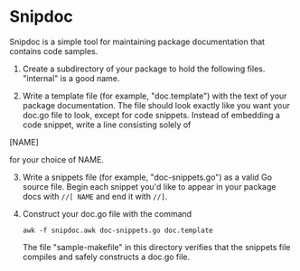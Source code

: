 # Snipdoc

Snipdoc is a simple tool for maintaining package documentation that contains
code samples.

1. Create a subdirectory of your package to hold the following files. "internal"
   is a good name.
   
2. Write a template file (for example, "doc.template") with the text of your package documentation. The file
should look exactly like you want your doc.go file to look, except for code
snippets. 
Instead of embedding a code snippet, write a line consisting solely of

  [NAME]
  
  for your choice of NAME.

3. Write a snippets file (for example, "doc-snippets.go") as a valid Go source
   file. Begin each snippet you'd like to appear in your package docs with
   `//[ NAME` and end it with `//]`.
   
4. Construct your doc.go file with the command
   ```
   awk -f snipdoc.awk doc-snippets.go doc.template
   ```
   The file "sample-makefile" in this directory verifies that the
   snippets file compiles and safely constructs a doc.go file.

    
